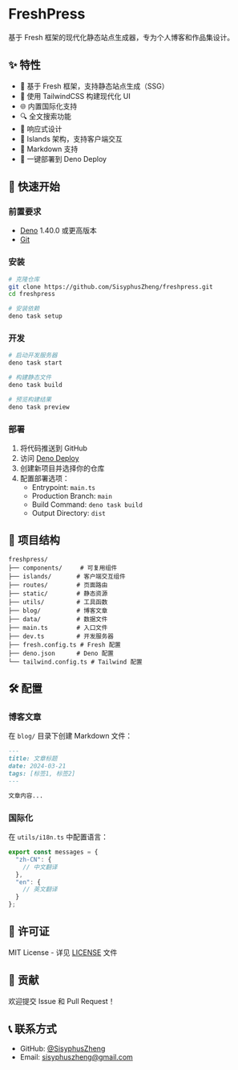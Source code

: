 # FreshPress

基于 Fresh 框架的现代化静态站点生成器，专为个人博客和作品集设计。

## ✨ 特性

- 🚀 基于 Fresh 框架，支持静态站点生成（SSG）
- 🎨 使用 TailwindCSS 构建现代化 UI
- 🌐 内置国际化支持
- 🔍 全文搜索功能
- 📱 响应式设计
- 🎯 Islands 架构，支持客户端交互
- 📝 Markdown 支持
- 🚀 一键部署到 Deno Deploy

## 🚀 快速开始

### 前置要求

- [Deno](https://deno.land/) 1.40.0 或更高版本
- [Git](https://git-scm.com/)

### 安装

```bash
# 克隆仓库
git clone https://github.com/SisyphusZheng/freshpress.git
cd freshpress

# 安装依赖
deno task setup
```

### 开发

```bash
# 启动开发服务器
deno task start

# 构建静态文件
deno task build

# 预览构建结果
deno task preview
```

### 部署

1. 将代码推送到 GitHub
2. 访问 [Deno Deploy](https://dash.deno.com/)
3. 创建新项目并选择你的仓库
4. 配置部署选项：
   - Entrypoint: `main.ts`
   - Production Branch: `main`
   - Build Command: `deno task build`
   - Output Directory: `dist`

## 📁 项目结构

```
freshpress/
├── components/     # 可复用组件
├── islands/       # 客户端交互组件
├── routes/        # 页面路由
├── static/        # 静态资源
├── utils/         # 工具函数
├── blog/          # 博客文章
├── data/          # 数据文件
├── main.ts        # 入口文件
├── dev.ts         # 开发服务器
├── fresh.config.ts # Fresh 配置
├── deno.json      # Deno 配置
└── tailwind.config.ts # Tailwind 配置
```

## 🛠️ 配置

### 博客文章

在 `blog/` 目录下创建 Markdown 文件：

```markdown
---
title: 文章标题
date: 2024-03-21
tags: [标签1, 标签2]
---

文章内容...
```

### 国际化

在 `utils/i18n.ts` 中配置语言：

```typescript
export const messages = {
  "zh-CN": {
    // 中文翻译
  },
  "en": {
    // 英文翻译
  }
};
```

## 📝 许可证

MIT License - 详见 [LICENSE](LICENSE) 文件

## 🤝 贡献

欢迎提交 Issue 和 Pull Request！

## 📞 联系方式

- GitHub: [@SisyphusZheng](https://github.com/SisyphusZheng)
- Email: sisyphuszheng@gmail.com